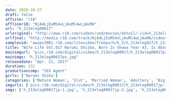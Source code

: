 ```yaml
---
date: 2018-10-27
draft: false
affsite: "r18"
afflinkr18: "NjA4LjEuMS4xLjAuMC4wLjAuMA"
url: "h_213eleg00017"
urloriginal: "http://www.r18.com/videos/vod/movies/detail/-/id=h_213eleg00017"
urlfinal: "http://media.r18.com/track/NjA4LjEuMS4xLjAuMC4wLjAuMA/videos/vod/movies/detail/-/id=h_213eleg00017"
samplevid: "awspv3001.r18.com/litevideo/freepv/h/h_2/h_213eleg017/h_213eleg017_dmb_s.mp4"
title: "Wife Life Vol.017 Narumi Shiiba, Born In Showa Year 43, Is About To Get Busy She Was 48 Years Old At the Time Of Filming Her Three Body Sizes Are 88/61/88 88"
mainimgurl: "pics.r18.com/digital/video/h_213eleg00017/h_213eleg00017ps.jpg"
mainimgs: "h_213eleg00017ps.jpg"
releasedate: "Apr. 21, 2017"
duration: 131
productioncomp: "SEX Agent"
girls: ['Narumi Shiba']
categories: ['Mature Woman', 'Slut', 'Married Woman', 'Adultery', 'Big Tits', 'Variety', 'Shaved Pussy', 'Featured Actress', 'Blowjob', 'Threesome / Foursome']
imgurls: ['pics.r18.com/digital/video/h_213eleg00017/h_213eleg00017jp-1.jpg', 'pics.r18.com/digital/video/h_213eleg00017/h_213eleg00017jp-2.jpg', 'pics.r18.com/digital/video/h_213eleg00017/h_213eleg00017jp-3.jpg', 'pics.r18.com/digital/video/h_213eleg00017/h_213eleg00017jp-4.jpg', 'pics.r18.com/digital/video/h_213eleg00017/h_213eleg00017jp-5.jpg', 'pics.r18.com/digital/video/h_213eleg00017/h_213eleg00017jp-6.jpg', 'pics.r18.com/digital/video/h_213eleg00017/h_213eleg00017jp-7.jpg', 'pics.r18.com/digital/video/h_213eleg00017/h_213eleg00017jp-8.jpg', 'pics.r18.com/digital/video/h_213eleg00017/h_213eleg00017jp-9.jpg', 'pics.r18.com/digital/video/h_213eleg00017/h_213eleg00017jp-10.jpg', 'pics.r18.com/digital/video/h_213eleg00017/h_213eleg00017jp-11.jpg', 'pics.r18.com/digital/video/h_213eleg00017/h_213eleg00017jp-12.jpg', 'pics.r18.com/digital/video/h_213eleg00017/h_213eleg00017jp-13.jpg', 'pics.r18.com/digital/video/h_213eleg00017/h_213eleg00017jp-14.jpg', 'pics.r18.com/digital/video/h_213eleg00017/h_213eleg00017jp-15.jpg', 'pics.r18.com/digital/video/h_213eleg00017/h_213eleg00017jp-16.jpg', 'pics.r18.com/digital/video/h_213eleg00017/h_213eleg00017jp-17.jpg', 'pics.r18.com/digital/video/h_213eleg00017/h_213eleg00017jp-18.jpg', 'pics.r18.com/digital/video/h_213eleg00017/h_213eleg00017jp-19.jpg', 'pics.r18.com/digital/video/h_213eleg00017/h_213eleg00017jp-20.jpg']
imgs: ['h_213eleg00017jp-1.jpg', 'h_213eleg00017jp-2.jpg', 'h_213eleg00017jp-3.jpg', 'h_213eleg00017jp-4.jpg', 'h_213eleg00017jp-5.jpg', 'h_213eleg00017jp-6.jpg', 'h_213eleg00017jp-7.jpg', 'h_213eleg00017jp-8.jpg', 'h_213eleg00017jp-9.jpg', 'h_213eleg00017jp-10.jpg', 'h_213eleg00017jp-11.jpg', 'h_213eleg00017jp-12.jpg', 'h_213eleg00017jp-13.jpg', 'h_213eleg00017jp-14.jpg', 'h_213eleg00017jp-15.jpg', 'h_213eleg00017jp-16.jpg', 'h_213eleg00017jp-17.jpg', 'h_213eleg00017jp-18.jpg', 'h_213eleg00017jp-19.jpg', 'h_213eleg00017jp-20.jpg']
---
```


